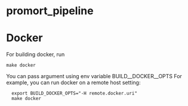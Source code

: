 # promort_pipeline


# Docker
For building docker, run 

```
make docker
```

You can pass argument using env variable BUILD__DOCKER__OPTS
For example, you can run docker on a remote host setting:
  
```
  export BUILD_DOCKER_OPTS="-H remote.docker.uri"
  make docker
```
